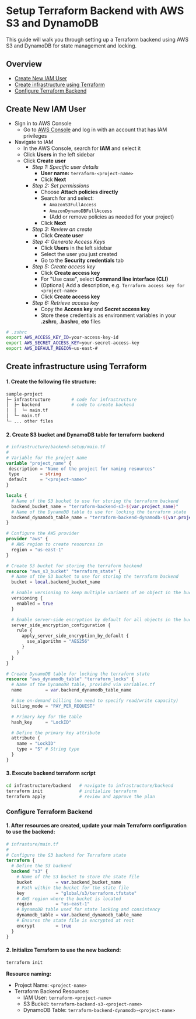 # Setup Terraform Backend with AWS S3 and DynamoDB

This guide will walk you through setting up a Terraform backend using AWS S3 and DynamoDB for state management and locking.

## Overview

- [Create New IAM User](#create-new-iam-user)
- [Create infrastructure using Terraform](#create-infrastructure-using-terraform)
- [Configure Terraform Backend](#configure-terraform-backend)

## Create New IAM User

- Sign in to AWS Console
  - Go to [AWS Console](https://console.aws.amazon.com/) and log in with an account that has IAM privileges
- Navigate to IAM
  - In the AWS Console, search for **IAM** and select it
  - Click **Users** in the left sidebar
  - Click **Create user**
    - _Step 1: Specific user details_
      - **User name:** `terraform-<project-name>`
      - Click **Next**
    - _Step 2: Set permissions_
      - Choose **Attach policies directly**
      - Search for and select:
        - `AmazonS3FullAccess`
        - `AmazonDynamoDBFullAccess`
        - (Add or remove policies as needed for your project)
      - Click **Next**
    - _Step 3: Review an create_
      - Click **Create user**
    - _Step 4: Generate Access Keys_
      - Click **Users** in the left sidebar
      - Select the user you just created
      - Go to the **Security credentials** tab
    - _Step 5: Create access key_
      - Click **Create access key**
      - For "Use case", select **Command line interface (CLI)**
      - (Optional) Add a description, e.g. `Terraform access key for <project-name>`
      - Click **Create access key**
    - _Step 6: Retrieve access key_
      - Copy the **Access key** and **Secret access key**
      - Store these credentials as environment variables in your **.zshrc**, **.bashrc**, **etc** files

```sh
# .zshrc
export AWS_ACCESS_KEY_ID=your-access-key-id
export AWS_SECRET_ACCESS_KEY=your-secret-access-key
export AWS_DEFAULT_REGION=us-east-#
```

## Create infrastructure using Terraform

#### 1. Create the following file structure:

```sh
sample-project
├─ infrastructure        # code for infrastructure
│  ├─ backend            # code to create backend
│  │  └─ main.tf
│  └─ main.tf
└─ ... other files
```

#### 2. Create S3 bucket and DynamoDB table for terraform backend

```terraform
# infrastructure/backend-setup/main.tf
#
# Variable for the project name
variable "project_name" {
 description = "Name of the project for naming resources"
 type        = string
 default     = "<project-name>"
}

locals {
  # Name of the S3 bucket to use for storing the terraform backend
  backend_bucket_name = "terraform-backend-s3-${var.project_name}"
  # Name of the DynamoDB table to use for locking the terraform state
  backend_dynamodb_table_name = "terraform-backend-dynamodb-${var.project_name}"
}

# Configure the AWS provider
provider "aws" {
  # AWS region to create resources in
  region = "us-east-1"
}

# Create S3 bucket for storing the terraform backend
resource "aws_s3_bucket" "terraform_state" {
  # Name of the S3 bucket to use for storing the terraform backend
  bucket = local.backend_bucket_name

  # Enable versioning to keep multiple variants of an object in the bucket
  versioning {
    enabled = true
  }

  # Enable server-side encryption by default for all objects in the bucket
  server_side_encryption_configuration {
    rule {
      apply_server_side_encryption_by_default {
        sse_algorithm = "AES256"
      }
    }
  }
}

# Create DynamoDB table for locking the terraform state
resource "aws_dynamodb_table" "terraform_locks" {
  # Name of the DynamoDB table, provided via variables.tf
  name         = var.backend_dynamodb_table_name

  # Use on-demand billing (no need to specify read/write capacity)
  billing_mode = "PAY_PER_REQUEST"

  # Primary key for the table
  hash_key     = "LockID"

  # Define the primary key attribute
  attribute {
    name = "LockID"
    type = "S" # String type
  }
}
```

#### 3. Execute backend terraform script

```sh
cd infrastructure/backend   # navigate to infrastructure/backend
terraform init              # initialize terraform
terraform apply             # review and approve the plan
```

### Configure Terraform Backend

#### 1. After resources are created, update your main Terraform configuration to use the backend:

```terraform
# infrasture/main.tf
#
# Configure the S3 backend for Terraform state
terraform {
  # Define the S3 backend
  backend "s3" {
    # Name of the S3 bucket to store the state file
    bucket         = var.backend_bucket_name
    # Path within the bucket for the state file
    key            = "global/s3/terraform.tfstate"
    # AWS region where the bucket is located
    region         = "us-east-1"
    # DynamoDB table used for state locking and consistency
    dynamodb_table = var.backend_dynamodb_table_name
    # Ensures the state file is encrypted at rest
    encrypt        = true
  }
}
```

#### 2. Initialize Terraform to use the new backend:

```sh
terraform init
```

**Resource naming:**

- Project Name: `<project-name>`
- Terraform Backend Resources:
  - IAM User: `terraform-<project-name>`
  - S3 Bucket: `terraform-backend-s3-<project-name>`
  - DynamoDB Table: `terraform-backend-dynamodb-<project-name>`
